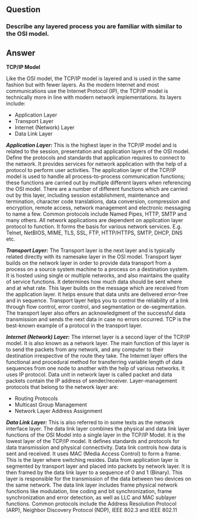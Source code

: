 ## **Question**
### Describe any layered process you are familiar with similar to the OSI model.
## **Answer**

**TCP/IP Model**

Like the OSI model, the TCP/IP model is layered and is used in the same fashion but with fewer layers. As the modern Internet and most communications use the Internet Protocol (IP), the TCP/IP model is technically more in line with modern network implementations. Its layers include:

- Application Layer
- Transport Layer
- Internet (Network) Layer
- Data Link Layer

***Application Layer:*** This is the highest layer in the TCP/IP model and is related to the session, presentation and application layers of the OSI model. Define the protocols and standards that application requires to connect to the network. It provides services for network application with the help of a protocol to perform user activities. The application layer of the TCP/IP model is used to handle all process-to-process communication functions; these functions are carried out by multiple different layers when referencing the OSI model. There are a number of different functions which are carried out by this layer, including session establishment, maintenance and termination, character code translations, data conversion, compression and encryption, remote access, network management and electronic messaging to name a few. Common protocols include Named Pipes, HTTP, SMTP and many others. All network applications are dependent on application layer protocol to function. It forms the basis for various network services. E.g. Telnet, NetBIOS, MIME, TLS, SSL, FTP, HTTP/HTTPS, SMTP, DHCP, DNS etc.

***Transport Layer:*** The Transport layer is the next layer and is typically related directly with its namesake layer in the OSI model. Transport layer builds on the network layer in order to provide data transport from a process on a source system machine to a process on a destination system. It is hosted using single or multiple networks, and also maintains the quality of service functions. It determines how much data should be sent where and at what rate. This layer builds on the message which are received from the application layer. It helps ensure that data units are delivered error-free and in sequence. Transport layer helps you to control the reliability of a link through flow control, error control, and segmentation or de-segmentation. The transport layer also offers an acknowledgment of the successful data transmission and sends the next data in case no errors occurred. TCP is the best-known example of a protocol in the transport layer.

***Internet (Network) Layer:*** The internet layer is a second layer of the TCP/IP model. It is also known as a network layer. The main function of this layer is to send the packets from any network, and any computer to their destination irrespective of the route they take. The Internet layer offers the functional and procedural method for transferring variable length of data sequences from one node to another with the help of various networks. It uses IP protocol. Data unit in network layer is called packet and data packets contain the IP address of sender/receiver. Layer-management protocols that belong to the network layer are:

- Routing Protocols
- Multicast Group Management
- Network Layer Address Assignment

***Data Link Layer:*** This is also referred to in some texts as the network interface layer. The data link layer combines the physical and data link layer functions of the OSI Model into a single layer in the TCP/IP Model. It is the lowest layer of the TCP/IP model. It defines standards and protocols for data transmission and physical connectivity. Data link controls how data is sent and received. It uses MAC (Media Access Control) to form a frame. This is the layer where switching resides. Data from application layer is segmented by transport layer and placed into packets by network layer. It is then framed by the data link layer to a sequence of 0 and 1 (Binary). This layer is responsible for the transmission of the data between two devices on the same network. The data link layer includes frame physical network functions like modulation, line coding and bit synchronization, frame synchronization and error detection, as well as LLC and MAC sublayer functions. Common protocols include the Address Resolution Protocol (ARP), Neighbor Discovery Protocol (NDP), IEEE 802.3 and IEEE 802.11